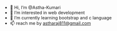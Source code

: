 - 👋 Hi, I’m @Astha-Kumari
- 👀 I’m interested in web development 
- 🌱 I’m currently learning bootstrap and c language 
- 📫 reach me by astharaj811@gmail.com


<!---
Astha-Kumari811/Astha-Kumari811 is a ✨ special ✨ repository because its `README.md` (this file) appears on your GitHub profile.
You can click the Preview link to take a look at your changes.
--->
